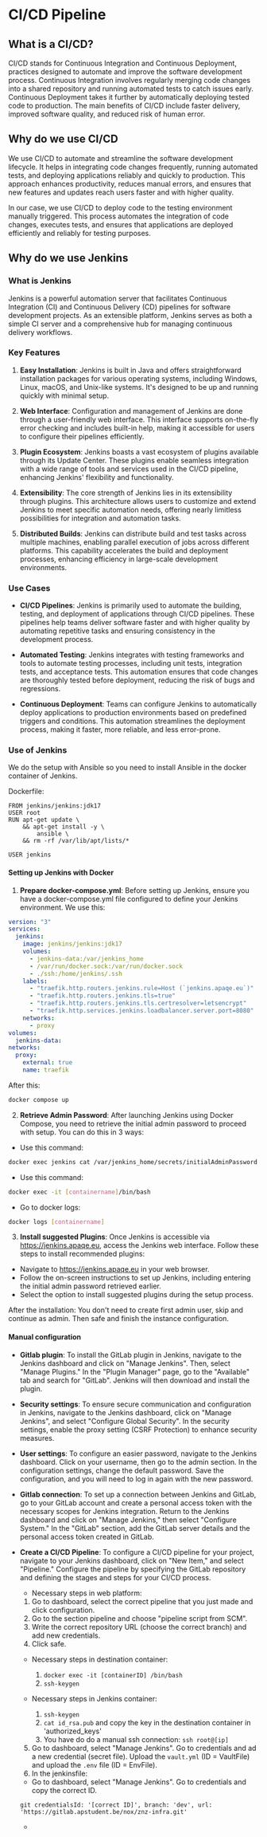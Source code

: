 # CI/CD Pipeline
## What is a CI/CD? 
CI/CD stands for Continuous Integration and Continuous Deployment, practices designed to automate and improve the software development process. Continuous Integration involves regularly merging code changes into a shared repository and running automated tests to catch issues early. Continuous Deployment takes it further by automatically deploying tested code to production. The main benefits of CI/CD include faster delivery, improved software quality, and reduced risk of human error. 
## Why do we use CI/CD
We use CI/CD to automate and streamline the software development lifecycle. It helps in integrating code changes frequently, running automated tests, and deploying applications reliably and quickly to production. This approach enhances productivity, reduces manual errors, and ensures that new features and updates reach users faster and with higher quality.

In our case, we use CI/CD to deploy code to the testing environment manually triggered. This process automates the integration of code changes, executes tests, and ensures that applications are deployed efficiently and reliably for testing purposes.
## Why do we use Jenkins
### What is Jenkins

Jenkins is a powerful automation server that facilitates Continuous Integration (CI) and Continuous Delivery (CD) pipelines for software development projects. As an extensible platform, Jenkins serves as both a simple CI server and a comprehensive hub for managing continuous delivery workflows.

### Key Features

1. **Easy Installation**: Jenkins is built in Java and offers straightforward installation packages for various operating systems, including Windows, Linux, macOS, and Unix-like systems. It's designed to be up and running quickly with minimal setup.

2. **Web Interface**: Configuration and management of Jenkins are done through a user-friendly web interface. This interface supports on-the-fly error checking and includes built-in help, making it accessible for users to configure their pipelines efficiently.

3. **Plugin Ecosystem**: Jenkins boasts a vast ecosystem of plugins available through its Update Center. These plugins enable seamless integration with a wide range of tools and services used in the CI/CD pipeline, enhancing Jenkins' flexibility and functionality.

4. **Extensibility**: The core strength of Jenkins lies in its extensibility through plugins. This architecture allows users to customize and extend Jenkins to meet specific automation needs, offering nearly limitless possibilities for integration and automation tasks.

5. **Distributed Builds**: Jenkins can distribute build and test tasks across multiple machines, enabling parallel execution of jobs across different platforms. This capability accelerates the build and deployment processes, enhancing efficiency in large-scale development environments.

### Use Cases

- **CI/CD Pipelines**: Jenkins is primarily used to automate the building, testing, and deployment of applications through CI/CD pipelines. These pipelines help teams deliver software faster and with higher quality by automating repetitive tasks and ensuring consistency in the development process.

- **Automated Testing**: Jenkins integrates with testing frameworks and tools to automate testing processes, including unit tests, integration tests, and acceptance tests. This automation ensures that code changes are thoroughly tested before deployment, reducing the risk of bugs and regressions.

- **Continuous Deployment**: Teams can configure Jenkins to automatically deploy applications to production environments based on predefined triggers and conditions. This automation streamlines the deployment process, making it faster, more reliable, and less error-prone.

### Use of Jenkins 
We do the setup with Ansible so you need to install Ansible in the docker container of Jenkins. 

Dockerfile: 
```
FROM jenkins/jenkins:jdk17
USER root
RUN apt-get update \
    && apt-get install -y \
        ansible \
    && rm -rf /var/lib/apt/lists/*

USER jenkins
````


#### Setting up Jenkins with Docker 

1. **Prepare docker-compose.yml**: Before setting up Jenkins, ensure you have a docker-compose.yml file configured to define your Jenkins environment. We use this: 

```yaml
version: "3"
services:
  jenkins:
    image: jenkins/jenkins:jdk17
    volumes:
      - jenkins-data:/var/jenkins_home
      - /var/run/docker.sock:/var/run/docker.sock
      - ./ssh:/home/jenkins/.ssh
    labels:
      - "traefik.http.routers.jenkins.rule=Host (`jenkins.apaqe.eu`)"
      - "traefik.http.routers.jenkins.tls=true"
      - "traefik.http.routers.jenkins.tls.certresolver=letsencrypt"
      - "traefik.http.services.jenkins.loadbalancer.server.port=8080"
    networks:
      - proxy
volumes:
  jenkins-data:
networks:
  proxy:
    external: true
    name: traefik 
```
After this: 
```bash
docker compose up
```

2. **Retrieve Admin Password**:
After launching Jenkins using Docker Compose, you need to retrieve the initial admin password to proceed with setup. 
You can do this in 3 ways: 
- Use this command: 
```bash
docker exec jenkins cat /var/jenkins_home/secrets/initialAdminPassword
```
- Use this  command:
```bash
docker exec -it [containername]/bin/bash
```
- Go to docker logs: 
```bash
docker logs [containername]
```
3. **Install suggested Plugins**:
Once Jenkins is accessible via https://jenkins.apaqe.eu, access the Jenkins web interface. Follow these steps to install recommended plugins:

- Navigate to https://jenkins.apaqe.eu in your web browser.
- Follow the on-screen instructions to set up Jenkins, including entering the initial admin password retrieved earlier.
- Select the option to install suggested plugins during the setup process.

After the installation: You don't need to create first admin user, skip and continue as admin. 
Then safe and finish the instance configuration. 


#### Manual configuration 
- **Gitlab plugin**: To install the GitLab plugin in Jenkins, navigate to the Jenkins dashboard and click on "Manage Jenkins". Then, select "Manage Plugins." In the "Plugin Manager" page, go to the "Available" tab and search for "GitLab". Jenkins will then download and install the plugin. 

- **Security settings**: To ensure secure communication and configuration in Jenkins, navigate to the Jenkins dashboard, click on "Manage Jenkins", and select "Configure Global Security". In the security settings, enable the proxy setting (CSRF Protection) to enhance security measures.

- **User settings**: To configure an easier password, navigate to the Jenkins dashboard. Click on your username, then go to the admin section. In the configuration settings, change the default password. Save the configuration, and you will need to log in again with the new password. 

- **Gitlab connection**: To set up a connection between Jenkins and GitLab, go to your GitLab account and create a personal access token with the necessary scopes for Jenkins integration. Return to the Jenkins dashboard and click on "Manage Jenkins," then select "Configure System." In the "GitLab" section, add the GitLab server details and the personal access token created in GitLab.

- **Create a CI/CD Pipeline**: To configure a CI/CD pipeline for your project, navigate to your Jenkins dashboard, click on "New Item," and select "Pipeline." Configure the pipeline by specifying the GitLab repository and defining the stages and steps for your CI/CD process.

  - Necessary steps in web platform:  
  1. Go to dashboard, select the correct pipeline that you just made and click configuration.   
  2. Go to the section pipeline and choose "pipeline script from SCM". 
  3. Write the correct repository URL (choose the correct branch) and add new credentials. 
  4. Click safe. 

  - Necessary steps in destination container: 
    1. `docker exec -it [containerID] /bin/bash`
    2. `ssh-keygen`
  
  - Necessary steps in Jenkins container:
    1. `ssh-keygen`
    2. `cat id_rsa.pub` and copy the key in the destination container in 'authorized_keys' 
    3. You have do do a manual ssh connection: `ssh root@[ip]`

  5. Go to dashboard, select "Manage Jenkins". Go to credentials and ad a new credential (secret file). Upload the `vault.yml` (ID = VaultFile) and upload the `.env` file (ID = EnvFile). 
  6. In the jenkinsfile: 
    - Go to dashboard, select "Manage Jenkins". Go to credentials and copy the correct ID. 

    `git credentialsId: '[correct ID]', branch: 'dev', url: 'https://gitlab.apstudent.be/nox/znz-infra.git'`

    - 




